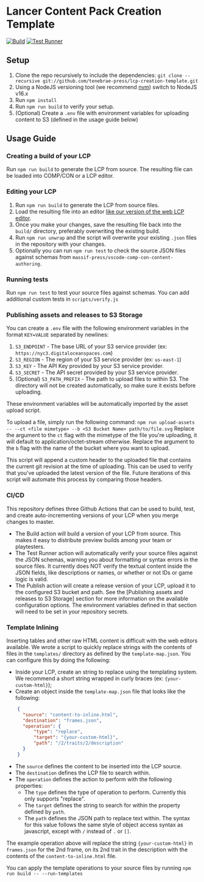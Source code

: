 # Lancer Content Pack Creation Template

[![Build](https://github.com/tenebrae-press/lcp-creation-template/actions/workflows/build-action.yml/badge.svg?branch=master)](https://github.com/tenebrae-press/lcp-creation-template/actions/workflows/build-action.yml) [![Test Runner](https://github.com/tenebrae-press/lcp-creation-template/actions/workflows/test-runner.yml/badge.svg?branch=master)](https://github.com/tenebrae-press/lcp-creation-template/actions/workflows/test-runner.yml)

## Setup

1. Clone the repo recursively to include the dependencies: `git clone --recursive git://github.com/tenebrae-press/lcp-creation-template.git`
2. Using a NodeJS versioning tool (we recommend [nvm](https://github.com/nvm-sh/nvm)) switch to NodeJS v16.x
3. Run `npm install`
4. Run `npm run build` to verify your setup.
5. (Optional) Create a `.env` file with environment variables for uploading content to S3 (defined in the usage guide below)

## Usage Guide

### Creating a build of your LCP

Run `npm run build` to generate the LCP from source. The resulting file can be loaded into COMP/CON or a LCP editor.

### Editing your LCP

1. Run `npm run build` to generate the LCP from source files.
2. Load the resulting file into an editor [like our version of the web LCP editor](https://editor.tenebrae.press).
3. Once you make your changes, save the resulting file back into the `build/` directory, preferably overwriting the existing build.
4. Run `npm run unwrap` and the script will overwrite your existing `.json` files in the repository with your changes.
5. Optionally you can run `npm run test` to check the source JSON files against schemas from `massif-press/vscode-comp-con-content-authoring`.

### Running tests

Run `npm run test` to test your source files against schemas. You can add additional custom tests in `scripts/verify.js`

### Publishing assets and releases to S3 Storage

You can create a `.env` file with the following environment variables in the format `KEY=VALUE` separated by newlines:

1. `S3_ENDPOINT` - The base URL of your S3 service provider (ex: `https://nyc3.digitaloceanspaces.com`)
2. `S3_REGION` - The region of your S3 service provider (ex: `us-east-1`)
3. `S3_KEY` - The API Key provided by your S3 service provider.
4. `S3_SECRET` - The API secret provided by your S3 service provider.
5. (Optional) `S3_PATH_PREFIX` - The path to upload files to within S3. The directory will not be created automatically, so make sure it exists before uploading.

These environment variables will be automatically imported by the asset upload script.

To upload a file, simply run the following command: `npm run upload-assets -- --ct <file mimetype> --b <S3 Bucket Name> path/to/file.svg`
Replace the argument to the `ct` flag with the mimetype of the file you're uploading, it will default to application/octet-stream otherwise.
Replace the argument to the `b` flag with the name of the bucket where you want to upload.

This script will append a custom header to the uploaded file that contains the current git revision at the time of uploading. This can be used to verify that you've uploaded the latest version of the file. Future iterations of this script will automate this process by comparing those headers.

### CI/CD

This repository defines three Github Actions that can be used to build, test, and create auto-incrementing versions of your LCP when you merge changes to master.

* The Build action will build a version of your LCP from source. This makes it easy to distribute preview builds among your team or playtesters.
* The Test Runner action will automatically verify your source files against the JSON schemas, warning you about formatting or syntax errors in the source files. It currently does NOT verify the textual content inside the JSON fields, like descriptions or names, or whether or not IDs or game logic is valid.
* The Publish action will create a release version of your LCP, upload it to the configured S3 bucket and path. See the [Publishing assets and releases to S3 Storage] section for more information on the available configuration options. The environment variables defined in that section will need to be set in your repository secrets.

### Template Inlining

Inserting tables and other raw HTML content is difficult with the web editors available. We wrote a script to quickly replace strings with the contents of files in the `templates/` directory as defined by the `template-map.json`. You can configure this by doing the following:

* Inside your LCP, create an string to replace using the templating system. We recommend a short string wrapped in curly braces (ex: `{your-custom-html}`);
* Create an object inside the `template-map.json` file that looks like the following:

```json
    {
      "source": "content-to-inline.html",
      "destination": "frames.json",
      "operation": {
          "type": "replace",
          "target": "{your-custom-html}",
          "path": "/2/traits/2/description"
      }
    }
```

* The `source` defines the content to be inserted into the LCP source.
* The `destination` defines the LCP file to search within.
* The `operation` defines the action to perform with the following properties:
  * The `type` defines the type of operation to perform. Currently this only supports "replace".
  * The `target` defines the string to search for within the property defined by `path`.
  * The `path` defines the JSON path to replace text within. The syntax for this value follows the same style of object access syntax as javascript, except with `/` instead of `.` or `[]`.

The example operation above will replace the string `{your-custom-html}` in `frames.json` for the 2nd frame, on its 2nd trait in the description with the contents of the `content-to-inline.html` file.

You can apply the template operations to your source files by running `npm run build -- --run-templates`
